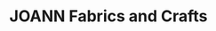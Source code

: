 ---
title: "JOANN Fabrics and Crafts"
url: /lakemore-plaza/joann-fabrics-and-crafts/
shop: Basteln
---